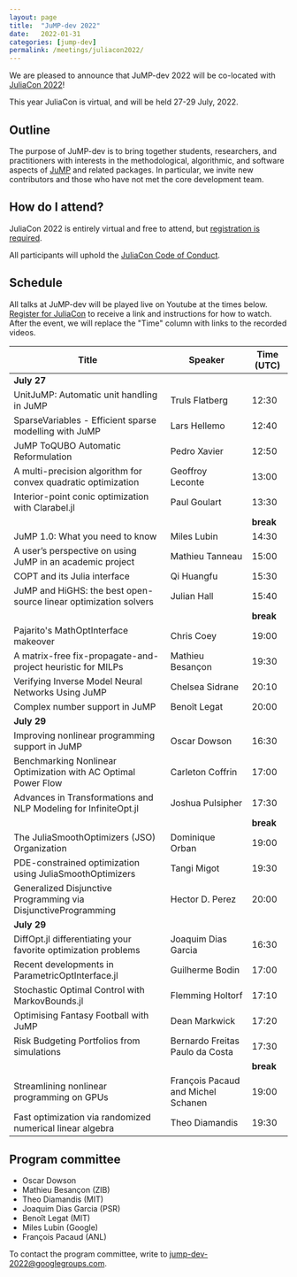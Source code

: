 ```yaml
---
layout: page
title:  "JuMP-dev 2022"
date:   2022-01-31
categories: [jump-dev]
permalink: /meetings/juliacon2022/
---
```


We are pleased to announce that JuMP-dev 2022 will be co-located with
[JuliaCon 2022](https://juliacon.org/2022)!

This year JuliaCon is virtual, and will be held 27-29 July, 2022.

## Outline

The purpose of JuMP-dev is to bring together students, researchers, and
practitioners with interests in the methodological, algorithmic, and software aspects of
[JuMP](https://github.com/jump-dev/JuMP.jl) and related packages. In particular,
we invite new contributors and those who have not met the core development team.

## How do I attend?

JuliaCon 2022 is entirely virtual and free to attend, but
[registration is required](https://juliacon.org/2022/tickets/).

All participants will uphold the [JuliaCon Code of Conduct](https://juliacon.org/2022/coc/).

## Schedule

All talks at JuMP-dev will be played live on Youtube at the times below.
[Register for JuliaCon](https://juliacon.org/2022/tickets/) to receive a link
and instructions for how to watch. After the event, we will replace the "Time"
column with links to the recorded videos.

| **Title**                                                 | **Speaker**        | **Time (UTC)** |
| --------------------------------------------------------- | ------------------ | -------------- |
| **July 27** |
| UnitJuMP: Automatic unit handling in JuMP	                | Truls Flatberg     | 12:30 |
| SparseVariables - Efficient sparse modelling with JuMP    | Lars Hellemo       | 12:40 |
| JuMP ToQUBO Automatic Reformulation	                    | Pedro Xavier       | 12:50 |
| A multi-precision algorithm for convex quadratic optimization	| Geoffroy Leconte | 13:00 |
| Interior-point conic optimization with Clarabel.jl	    | Paul Goulart       | 13:30 |
|                                                           |                    | **break** |
| JuMP 1.0: What you need to know	                        | Miles Lubin        | 14:30 |
| A user’s perspective on using JuMP in an academic project	| Mathieu Tanneau    | 15:00 |
| COPT and its Julia interface	                            | Qi Huangfu         | 15:30 |
| JuMP and HiGHS: the best open-source linear optimization solvers | Julian Hall | 15:40 |
|                                                           |                    | **break** |
| Pajarito's MathOptInterface makeover	                    | Chris Coey         | 19:00 |
| A matrix-free fix-propagate-and-project heuristic for MILPs | Mathieu Besançon | 19:30 |
| Verifying Inverse Model Neural Networks Using JuMP	    | Chelsea Sidrane    | 20:10 |
| Complex number support in JuMP	                        | Benoît Legat       | 20:00 |
| **July 29** |
| Improving nonlinear programming support in JuMP	        | Oscar Dowson       | 16:30 |
| Benchmarking Nonlinear Optimization with AC Optimal Power Flow  | Carleton Coffrin | 17:00 |
| Advances in Transformations and NLP Modeling for InfiniteOpt.jl |	Joshua Pulsipher | 17:30 |
|                                                           |                    | **break** |
| The JuliaSmoothOptimizers (JSO) Organization	            | Dominique Orban    | 19:00 |
| PDE-constrained optimization using JuliaSmoothOptimizers	| Tangi Migot        | 19:30 |
| Generalized Disjunctive Programming via DisjunctiveProgramming | Hector D. Perez | 20:00 |
| **July 29** |
| DiffOpt.jl differentiating your favorite optimization problems | Joaquim Dias Garcia | 16:30 |
| Recent developments in ParametricOptInterface.jl	        | Guilherme Bodin    | 17:00 |
| Stochastic Optimal Control with MarkovBounds.jl	        | Flemming Holtorf   | 17:10 |
| Optimising Fantasy Football with JuMP	                    | Dean Markwick      | 17:20 |
| Risk Budgeting Portfolios from simulations | Bernardo Freitas Paulo da Costa   | 17:30 |
|                                                           |                    | **break** |
| Streamlining nonlinear programming on GPUs      | François Pacaud and Michel Schanen | 19:00 |
| Fast optimization via randomized numerical linear algebra	| Theo Diamandis     | 19:30 |

## Program committee

 * Oscar Dowson
 * Mathieu Besançon (ZIB)
 * Theo Diamandis (MIT)
 * Joaquim Dias Garcia (PSR)
 * Benoît Legat (MIT)
 * Miles Lubin (Google)
 * François Pacaud (ANL)

To contact the program committee, write to [jump-dev-2022@googlegroups.com](mailto:jump-dev-2022@googlegroups.com).
